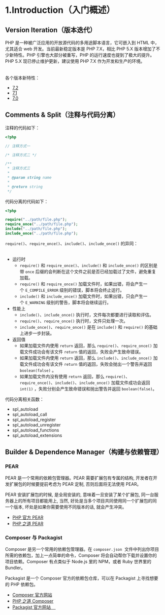 # 1.Introduction（入门概述）

## Version Iteration（版本迭代）

PHP 是一种被广泛应用的开放源代码的多用途脚本语言，它可嵌入到 HTML 中，尤其适合 web 开发。当前最新稳定版本是 PHP 7.X，相比 PHP 5.X 版本增加了不少新特性。PHP 引擎也大部分被重写，PHP 的运行速度也提到了极大的提升。PHP 5.X 现已停止维护更新，建议使用 PHP 7.X 作为开发和生产的环境。<br /><br /><br />各个版本新特性：

* [7.2](http://php.net/manual/zh/migration72.new-features.php)
* [7.1](http://php.net/manual/zh/migration72.new-features.php)
* [7.0](http://php.net/manual/zh/migration70.new-features.php)

## Comments & Split（注释与代码分离）

注释的代码如下：

```php
<?php

// 注释方式一

/* 注释方式二 */

/**
 * 注释方式三
 *
 * @param string name
 *
 * @return string
 */
```

代码分离的代码如下：

```php
<?php

require("../path/file.php");
require_once("../path/file.php");
include("../path/file.php");
include_once("../path/file.php");
```

`require()`、`require_once()`、`include()`、`include_once()` 的异同：<br /><br />
* 运行时
  * `require()` 和 `require_once()`、`include()` 和 `include_once()` 的区别是带 `once` 后缀的会判断在这个文件之前是否已经加载过了文件，避免重复加载。
  * `require()` 和 `require_once()` 加载文件时，如果出错，将会产生一个 `E_COMPILE_ERROR` 级别的错误，脚本将会终止运行。
  * `include()` 和 `include_once()` 加载文件时，如果出错，只会产生一个 `E_WARNING` 级别的警告，脚本将会继续运行。
* 性能上
  * `include()`、`include_once()` 执行时，文件每次都要进行读取和评估。
  * `require()`、`require_once()` 执行时，文件只处理一次。
  * `include_once()`、`require_once()` 是在 `include()` 和 `require()` 的基础上进步一步封装。
* 返回值
  * 如果加载文件内使用 `return` 返回，那么 `require()`、`require_once()` 加载文件成功会有该文件 `return` 值的返回，失败会产生致命错误。
  * 如果加载文件内使用 `return` 返回，那么 `include()`、`include_once()` 加载文件成功会有该文件 `return` 值的返回，失败会抛出一个警告并返回 `boolean(false)` 。
  * 如果加载文件内没有使用 `return` 返回，那么 `require()`、`require_once()`、`include()`、`include_once()` 加载文件成功会返回 `int(1)` ，失败分别会产生致命错误和抛出警告并返回 `boolean(false)`。

代码分离相关函数：

* spl_autoload
* spl_autoload_call
* spl_autoload_register
* spl_autoload_unregister
* spl_autoload_functions
* spl_autoload_extensions


## Builder & Dependence Manager（构建与依赖管理）

### PEAR

PEAR 是一个常用的依赖包管理器。PEAR 需要扩展包有专属的结构, 开发者在开发扩展包的时候要提前考虑为 PEAR 定制, 否则后面将无法使用 PEAR。

PEAR 安装扩展包的时候, 是全局安装的, 意味着一旦安装了某个扩展包, 同一台服务器上的所有项目都能用上, 当然, 好处是当多个项目共同使用同一个扩展包的同一个版本, 坏处是如果你需要使用不同版本的话, 就会产生冲突。

* [PHP 官方 PEAR](https://pear.php.net/)
* [PHP 之道 PEAR](http://laravel-china.github.io/php-the-right-way/#pear)


### Composer 与 Packagist

Composer 是另一个常用的依赖包管理器。在 `composer.json`  文件中列出你项目所需的依赖包，加上一点简单的命令，Composer 将会自动帮你下载并设置你的项目依赖。Composer 有点类似于 Node.js 里的 NPM，或者 Ruby 世界里的 Bundler。

Packagist 是一个 Composer 官方的依赖包仓库，可以在 Packagist 上寻找想要的 PHP 依赖包。

* [Composer 官方网站](https://getcomposer.org/)
* [PHP 之道 Composer](http://laravel-china.github.io/php-the-right-way/#composer_and_packagist)
* [Packagist 官方网站    ](http://httpshttps://packagist.org/)

